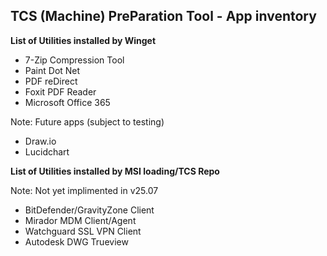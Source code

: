 ## TCS (Machine) PreParation Tool - App inventory ##

**List of Utilities installed by Winget**

+ 7-Zip Compression Tool
+ Paint Dot Net
+ PDF reDirect
+ Foxit PDF Reader
+ Microsoft Office 365

Note: Future apps (subject to testing)
+ Draw.io
+ Lucidchart

**List of Utilities installed by MSI loading/TCS Repo**

Note: Not yet implimented in v25.07
+ BitDefender/GravityZone Client
+ Mirador MDM Client/Agent
+ Watchguard SSL VPN Client
+ Autodesk DWG Trueview
